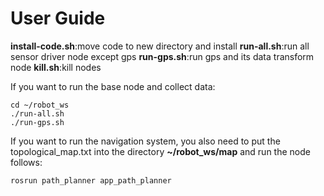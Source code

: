 # User Guide
**install-code.sh**:move code to new directory and install
**run-all.sh**:run all sensor driver node except gps
**run-gps.sh**:run gps and its data transform node
**kill.sh**:kill nodes

If you want to run the base node and collect data:
```
cd ~/robot_ws
./run-all.sh
./run-gps.sh
```

If you want to run the navigation system, you also need to put the topological_map.txt into the directory **~/robot_ws/map** and run the node follows:
```
rosrun path_planner app_path_planner
```

